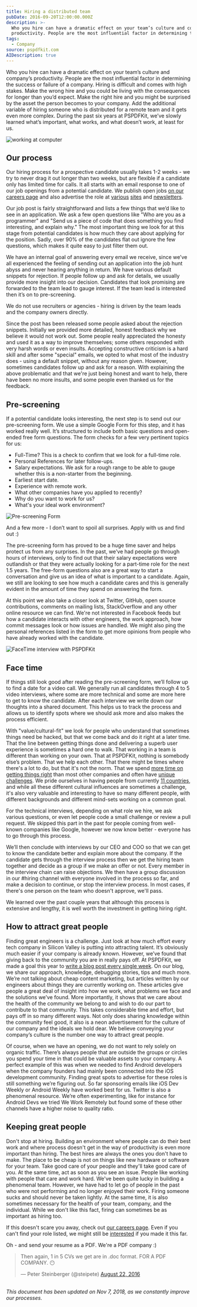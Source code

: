 ```yaml
---
title: Hiring a distributed team
pubDate: 2016-09-20T12:00:00.000Z
description: >-
  Who you hire can have a dramatic effect on your team’s culture and company’s
  productivity. People are the most influential factor in determining th...
tags:
  - Company
source: pspdfkit.com
AIDescription: true
---
```




Who you hire can have a dramatic effect on your team’s culture and company’s productivity. People are the most influential factor in determining the success or failure of a company. Hiring is difficult and comes with high stakes. Make the wrong hire and you could be living with the consequences for longer than you’d expect. Make the right hire and you might be surprised by the asset the person becomes to your company. Add the additional variable of hiring someone who is distributed for a remote team and it gets even more complex. During the past six years at PSPDFKit, we’ve slowly learned what’s important, what works, and what doesn’t work, at least for us.

![working at computer](/assets/img/2016/hiring-a-distributed-team/hands-on-computer.jpg)

## Our process

Our hiring process for a prospective candidate usually takes 1-2 weeks - we try to never drag it out longer than two weeks, but are flexible if a candidate only has limited time for calls. It all starts with an email response to one of our job openings from a potential candidate. We publish open jobs [on our careers page](https://pspdfkit.com/careers) and also advertise the role at [various](http://stackoverflow.com/) [sites](https://weworkremotely.com/) and [newsletters](https://iosdevweekly.com/).

Our job post is fairly straightforward and lists a few things that we’d like to see in an application. We ask a few open questions like "Who are you as a programmer" and "Send us a piece of code that does something you find interesting, and explain why." The most important thing we look for at this stage from potential candidates is how much they care about applying for the position. Sadly, over 90% of the candidates flat out ignore the few questions, which makes it quite easy to just filter them out.

We have an internal goal of answering every email we receive, since we’ve all experienced the feeling of sending out an application into the job hunt abyss and never hearing anything in return. We have various default snippets for rejection. If people follow up and ask for details, we usually provide more insight into our decision. Candidates that look promising are forwarded to the team lead to gauge interest. If the team lead is interested then it’s on to pre-screening.

We do not use recruiters or agencies - hiring is driven by the team leads and the company owners directly.

Since the post has been released some people asked about the rejection snippets. Initially we provided more detailed, honest feedback why we believe it would not work out. Some people really appreciated the honesty and used it as a way to improve themselves; some others responded with very harsh words or even insults. Accepting constructive criticism is a hard skill and after some "special" emails, we opted to what most of the industry does - using a default snippet, without any reason given. However, sometimes candidates follow up and ask for a reason. With explaining the above problematic and that we're just being honest and want to help, there have been no more insults, and some people even thanked us for the feedback.

## Pre-screening

If a potential candidate looks interesting, the next step is to send out our pre-screening form. We use a simple Google Form for this step, and it has worked really well. It’s structured to include both basic questions and open-ended free form questions. The form checks for a few very pertinent topics for us:

* Full-Time? This is a check to confirm that we look for a full-time role.
* Personal References for later follow-ups.
* Salary expectations. We ask for a rough range to be able to gauge whether this is a non-starter from the beginning.
* Earliest start date.
* Experience with remote work.
* What other companies have you applied to recently?
* Why do you want to work for us?
* What's your ideal work environment?

![Pre-screening Form](/assets/img/2016/hiring-a-distributed-team/pre-screening.png)

And a few more - I don’t want to spoil all surprises. Apply with us and find out :)

The pre-screening form has proved to be a huge time saver and helps protect us from any surprises. In the past, we’ve had people go through hours of interviews, only to find out that their salary expectations were outlandish or that they were actually looking for a part-time role for the next 1.5 years. The free-form questions also are a great way to start a conversation and give us an idea of what is important to a candidate. Again, we still are looking to see how much a candidate cares and this is generally evident in the amount of time they spend on answering the form.

At this point we also take a closer look at Twitter, GitHub, open source contributions, comments on mailing lists, StackOverflow and any other online resource we can find. We're not interested in Facebook feeds but how a candidate interacts with other engineers, the work approach, how commit messages look or how issues are handled. We might also ping the personal references listed in the form to get more opinions from people who have already worked with the candidate.

![FaceTime interview with PSPDFKit](/assets/img/2016/hiring-a-distributed-team/interview-at-computer.jpg)

## Face time

If things still look good after reading the pre-screening form, we’ll follow up to find a date for a video call. We generally run all candidates through 4 to 5 video interviews, where some are more technical and some are more here to get to know the candidate. After each interview we write down our thoughts into a shared document. This helps us to track the process and allows us to identify spots where we should ask more and also makes the process efficient.

With "value/cultural-fit" we look for people who understand that sometimes things need be hacked, but that we come back and do it right at a later time. That the line between getting things done and delivering a superb user experience is sometimes a hard one to walk. That working in a team is different than working on your own. That at PSPDFKit, nothing is somebody else’s problem. That we help each other. That there might be times where there's a lot to do, but that it's not the norm. That we spend [more time on getting things right](/blog/2016/writing-good-bug-reports/) than most other companies and often have [unique](/blog/2016/just-a-simple-bookmark/) [challenges](/blog/2016/investigating-thread-safety-of-uiimage/). We pride ourselves in having people from currently [11 countries](/careers), and while all these different cultural influences are sometimes a challenge, it's also very valuable and interesting to have so many different people, with different backgrounds and different mind-sets working on a common goal.

For the technical interviews, depending on what role we hire, we ask various questions, or even let people code a small challenge or review a pull request. We skipped this part in the past for people coming from well-known companies like Google, however we now know better - everyone has to go through this process.

We’ll then conclude with interviews by our CEO and COO so that we can get to know the candidate better and explain more about the company. If the candidate gets through the interview process then we get the hiring team together and decide as a group if we make an offer or not. Every member in the interview chain can raise objections. We then have a group discussion in our #hiring channel with everyone involved in the process so far, and make a decision to continue, or stop the interview process. In most cases, if there's one person on the team who doesn't approve, we'll pass.

We learned over the past couple years that although this process is extensive and lengthy, it is well worth the investment in getting hiring right.

## How to attract great people

Finding great engineers is a challenge. Just look at how much effort every tech company in Silicon Valley is putting into attracting talent. It’s obviously much easier if your company is already known. However, we’ve found that giving back to the community you are in really pays off. At PSPDFKit, we made a goal this year to [write a blog post every single week](/blog/categories/). On our blog, we share our approach, knowledge, debugging stories, tips and much more. We’re not talking about cheap content marketing, but articles written by our engineers about things they are currently working on. These articles give people a great deal of insight into how we work, what problems we face and the solutions we’ve found. More importantly, it shows that we care about the health of the community we belong to and wish to do our part to contribute to that community. This takes considerable time and effort, but pays off in so many different ways. Not only does sharing knowledge within the community feel good, it also is a neon advertisement for the culture of our company and the ideals we hold dear. We believe conveying your company’s culture is the number one way to attract great people.

Of course, when we have an opening, we do not want to rely solely on organic traffic. There’s always people that are outside the groups or circles you spend your time in that could be valuable assets to your company. A perfect example of this was when we needed to find Android developers when the company founders had mainly been connected into the iOS development community. Finding great spots to advertise for these roles is still something we’re figuring out. So far sponsoring emails like iOS Dev Weekly or Android Weekly have worked best for us. Twitter is also a phenomenal resource. We’re often experimenting, like for instance for Android Devs we tried We Work Remotely but found some of these other channels have a higher noise to quality ratio.

## Keeping great people

Don't stop at hiring. Building an environment where people can do their best work and where process doesn't get in the way of productivity is even more important than hiring. The best hires are always the ones you don't have to make. The place to be cheap is not on things like new hardware or software for your team. Take good care of your people and they'll take good care of you. At the same time, act as soon as you see an issue. People like working with people that care and work hard. We've been quite lucky in building a phenomenal team. However, we have had to let go of people in the past who were not performing and no longer enjoyed their work. Firing someone sucks and should never be taken lightly. At the same time, it is also sometimes necessary for the health of your team, company, and the individual. While we don't like this fact, firing can sometimes be as important as hiring too.

If this doesn't scare you away, check out [our careers page](/careers/). Even if you can't find your role listed, we might still be [interested](mailto:careers+surprise@pspdfkit.com) if you made it this far.

Oh - and send your resume as a PDF. We're a PDF company :)

<blockquote class="twitter-tweet" data-lang="en"><p lang="en" dir="ltr">Then again, 1 in 5 CVs we get are in .doc format. FOR A PDF COMPANY. 😶</p>&mdash; Peter Steinberger (@steipete) <a href="https://twitter.com/steipete/status/767804821927845888">August 22, 2016</a></blockquote>
<script async src="//platform.twitter.com/widgets.js" charset="utf-8"></script>

<br>
<i>This document has been updated on Nov 7, 2018, as we constantly improve our processes.</i>
